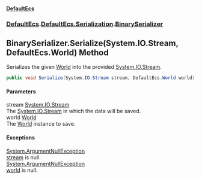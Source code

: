 #### [DefaultEcs](./index.md 'index')
### [DefaultEcs](./index.md 'index').[DefaultEcs.Serialization](./DefaultEcs-Serialization.md 'DefaultEcs.Serialization').[BinarySerializer](./DefaultEcs-Serialization-BinarySerializer.md 'DefaultEcs.Serialization.BinarySerializer')
## BinarySerializer.Serialize(System.IO.Stream, DefaultEcs.World) Method
Serializes the given [World](./DefaultEcs-World.md 'DefaultEcs.World') into the provided [System.IO.Stream](https://docs.microsoft.com/en-us/dotnet/api/System.IO.Stream 'System.IO.Stream').  
```C#
public void Serialize(System.IO.Stream stream, DefaultEcs.World world);
```
#### Parameters
<a name='DefaultEcs-Serialization-BinarySerializer-Serialize(System-IO-Stream_DefaultEcs-World)-stream'></a>
stream [System.IO.Stream](https://docs.microsoft.com/en-us/dotnet/api/System.IO.Stream 'System.IO.Stream')  
The [System.IO.Stream](https://docs.microsoft.com/en-us/dotnet/api/System.IO.Stream 'System.IO.Stream') in which the data will be saved.  
<a name='DefaultEcs-Serialization-BinarySerializer-Serialize(System-IO-Stream_DefaultEcs-World)-world'></a>
world [World](./DefaultEcs-World.md 'DefaultEcs.World')  
The [World](./DefaultEcs-World.md 'DefaultEcs.World') instance to save.  
#### Exceptions
[System.ArgumentNullException](https://docs.microsoft.com/en-us/dotnet/api/System.ArgumentNullException 'System.ArgumentNullException')  
[stream](#DefaultEcs-Serialization-BinarySerializer-Serialize(System-IO-Stream_DefaultEcs-World)-stream 'DefaultEcs.Serialization.BinarySerializer.Serialize(System.IO.Stream, DefaultEcs.World).stream') is null.  
[System.ArgumentNullException](https://docs.microsoft.com/en-us/dotnet/api/System.ArgumentNullException 'System.ArgumentNullException')  
[world](#DefaultEcs-Serialization-BinarySerializer-Serialize(System-IO-Stream_DefaultEcs-World)-world 'DefaultEcs.Serialization.BinarySerializer.Serialize(System.IO.Stream, DefaultEcs.World).world') is null.  

